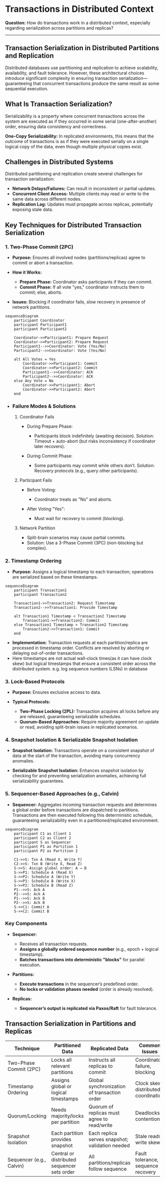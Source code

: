 
# Transactions in Distributed Context

**Question:** How do transactions work in a distributed context, especially regarding serialization across partitions and replicas?

---

## Transaction Serialization in Distributed Partitions and Replication

Distributed databases use partitioning and replication to achieve scalability, availability, and fault tolerance. However, these architectural choices introduce significant complexity in ensuring transaction serialization—guaranteeing that concurrent transactions produce the same result as some sequential execution.

## What Is Transaction Serialization?

Serializability is a property where concurrent transactions across the system are executed as if they occurred in some serial (one-after-another) order, ensuring data consistency and correctness.

**One-Copy Serializability:** In replicated environments, this means that the outcome of transactions is as if they were executed serially on a single logical copy of the data, even though multiple physical copies exist.

## Challenges in Distributed Systems

Distributed partitioning and replication create several challenges for transaction serialization:

- **Network Delays/Failures:** Can result in inconsistent or partial updates.
- **Concurrent Client Access:** Multiple clients may read or write to the same data across different nodes.
- **Replication Lag:** Updates must propagate across replicas, potentially exposing stale data.

## Key Techniques for Distributed Transaction Serialization

### 1. Two-Phase Commit (2PC)

- **Purpose:** Ensures all involved nodes (partitions/replicas) agree to commit or abort a transaction.

- **How it Works:**
  - **Prepare Phase:** Coordinator asks participants if they can commit.
  - **Commit Phase:** If all vote "yes," coordinator instructs them to commit; else, aborts.

- **Issues:** Blocking if coordinator fails, slow recovery in presence of network partitions.

```mermaid
sequenceDiagram
    participant Coordinator
    participant Participant1
    participant Participant2

    Coordinator->>Participant1: Prepare Request
    Coordinator->>Participant2: Prepare Request
    Participant1-->>Coordinator: Vote (Yes/No)
    Participant2-->>Coordinator: Vote (Yes/No)

    alt All Votes = Yes
        Coordinator->>Participant1: Commit
        Coordinator->>Participant2: Commit
        Participant1-->>Coordinator: ACK
        Participant2-->>Coordinator: ACK
    else Any Vote = No
        Coordinator->>Participant1: Abort
        Coordinator->>Participant2: Abort
    end
```
- ### Failure Modes & Solutions
  1. Coordinator Fails
      - During Prepare Phase:
          - Participants block indefinitely (awaiting decision).
           Solution: Timeout + auto-abort (but risks inconsistency if coordinator later recovers).

      - During Commit Phase:
        - Some participants may commit while others don’t.
        Solution: Recovery protocols (e.g., query other participants).

  2. Participant Fails
      - Before Voting:
          - Coordinator treats as "No" and aborts.

      - After Voting "Yes":
          - Must wait for recovery to commit (blocking).

  3. Network Partition
      - Split-brain scenarios may cause partial commits.
      - Solution: Use a 3-Phase Commit (3PC) (non-blocking but complex).
### 2. Timestamp Ordering

- **Purpose:** Assigns a logical timestamp to each transaction; operations are serialized based on these timestamps.
```mermaid
sequenceDiagram
    participant Transaction1
    participant Transaction2

    Transaction1->>Transaction2: Request Timestamp
    Transaction2-->>Transaction1: Provide Timestamp

    alt Transaction1 Timestamp < Transaction2 Timestamp
        Transaction1->>Transaction2: Commit
    else Transaction1 Timestamp > Transaction2 Timestamp
        Transaction2->>Transaction1: Commit
    end
```
- **Implementation:** Transaction requests at each partition/replica are processed in timestamp order. Conflicts are resolved by aborting or delaying out-of-order transactions.
- Here timestamps are not actual wall-clock times(as it can have clock skew) but logical timestamps that ensure a consistent order across the distributed system. e.g. log sequence numbers (LSNs) in database

### 3. Lock-Based Protocols

- **Purpose:** Ensures exclusive access to data.

- **Typical Protocols:**
  - **Two-Phase Locking (2PL):** Transaction acquires all locks before any are released, guaranteeing serializable schedules.
  - **Quorum-Based Approaches:** Require majority agreement on update or read, avoiding split-brain issues in replicated scenarios.

### 4. Snapshot Isolation & Serializable Snapshot Isolation

- **Snapshot Isolation:** Transactions operate on a consistent snapshot of data at the start of the transaction, avoiding many concurrency anomalies.

- **Serializable Snapshot Isolation:** Enhances snapshot isolation by checking for and preventing serialization anomalies, achieving full serializability guarantees.

### 5. Sequencer-Based Approaches (e.g., Calvin)

- **Sequencer:** Aggregates incoming transaction requests and determines a global order before transactions are dispatched to partitions. Transactions are then executed following this deterministic schedule, guaranteeing serializability even in a partitioned/replicated environment.

```mermaid
sequenceDiagram
    participant C1 as Client 1
    participant C2 as Client 2
    participant S as Sequencer
    participant P1 as Partition 1
    participant P2 as Partition 2

    C1->>S: Txn A (Read X, Write Y)
    C2->>S: Txn B (Write X, Read Z)
    S->>S: Assign global order: A → B
    S->>P1: Schedule A (Read X)
    S->>P2: Schedule A (Write Y)
    S->>P1: Schedule B (Write X)
    S->>P2: Schedule B (Read Z)
    P1-->>S: Ack A
    P2-->>S: Ack A
    P1-->>S: Ack B
    P2-->>S: Ack B
    S->>C1: Commit A
    S->>C2: Commit B
```

### Key Components

- **Sequencer:**
  - Receives all transaction requests.
  - **Assigns a globally ordered sequence number** (e.g., epoch + logical timestamp).
  - **Batches transactions into deterministic "blocks"** for parallel execution.

- **Partitions:**
  - **Execute transactions** in the sequencer’s predefined order.
  - **No locks or validation phases needed** (order is already resolved).

- **Replicas:**
  - **Sequencer’s output is replicated via Paxos/Raft** for fault tolerance.

## Transaction Serialization in Partitions and Replicas

| Technique                 | Partitioned Data                          | Replicated Data                               | Common Issues                          |
|--------------------------|-------------------------------------------|-----------------------------------------------|----------------------------------------|
| Two-Phase Commit (2PC)   | Locks all relevant partitions             | Instructs all replicas to commit              | Coordinator failure, blocking          |
| Timestamp Ordering       | Assigns global or logical timestamps      | Global synchronization of transaction order   | Clock skew, distributed coordination   |
| Quorum/Locking           | Needs majority/locks per partition        | Quorum of replicas must agree to read/write   | Deadlocks, contention                  |
| Snapshot Isolation       | Each partition provides snapshot          | Each replica serves snapshot; validation needed | Stale reads, write skew                |
| Sequencer (e.g., Calvin) | Central or distributed sequencer sets order | All partitions/replicas follow sequence       | Fault tolerance, sequence recovery     |
